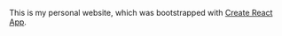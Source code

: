This is my personal website, which was bootstrapped with [Create React App](https://github.com/facebookincubator/create-react-app).
